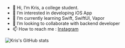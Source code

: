 - 👋 Hi, I’m Kris, a college student.
- 👀 I’m interested in developing iOS App
- 🌱 I’m currently learning Swift, SwiftUI, Vapor
- 💞️ I’m looking to collaborate with backend developer
- 📫 How to reach me : [Instagram](https://www.instagram.com/_kr1s.4/)


![Kris's GitHub stats](https://github-readme-stats.vercel.app/api?username=kr1s0404&show_icons=true&theme=radical)

<!---
kr1s0404/kr1s0404 is a ✨ special ✨ repository because its `README.md` (this file) appears on your GitHub profile.
You can click the Preview link to take a look at your changes.
--->
